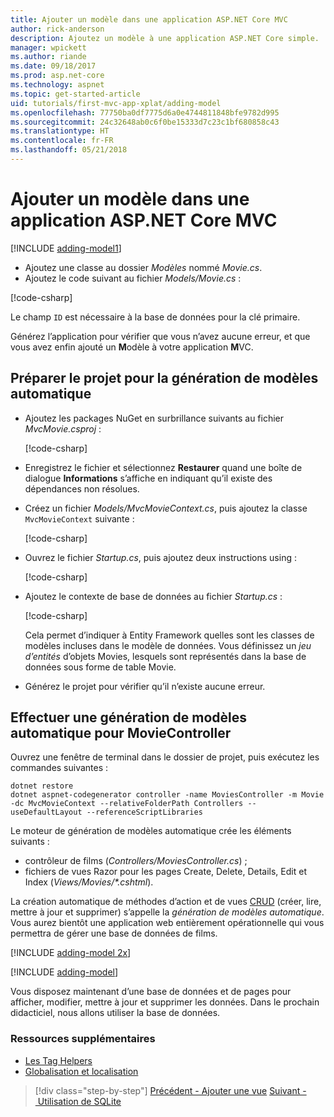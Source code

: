 ```yaml
---
title: Ajouter un modèle dans une application ASP.NET Core MVC
author: rick-anderson
description: Ajoutez un modèle à une application ASP.NET Core simple.
manager: wpickett
ms.author: riande
ms.date: 09/18/2017
ms.prod: asp.net-core
ms.technology: aspnet
ms.topic: get-started-article
uid: tutorials/first-mvc-app-xplat/adding-model
ms.openlocfilehash: 77750ba0df7775d6a0e4744811848bfe9782d995
ms.sourcegitcommit: 24c32648ab0c6f0be15333d7c23c1bf680858c43
ms.translationtype: HT
ms.contentlocale: fr-FR
ms.lasthandoff: 05/21/2018
---
```

# <a name="add-a-model-to-an-aspnet-core-mvc-app"></a>Ajouter un modèle dans une application ASP.NET Core MVC

[!INCLUDE [adding-model1](../../includes/mvc-intro/adding-model1.md)]

* Ajoutez une classe au dossier *Modèles* nommé *Movie.cs*.
* Ajoutez le code suivant au fichier *Models/Movie.cs* :

[!code-csharp[](../../tutorials/first-mvc-app/start-mvc/sample/MvcMovie/Models/MovieNoEF.cs?name=snippet_1)]

Le champ `ID` est nécessaire à la base de données pour la clé primaire. 

Générez l’application pour vérifier que vous n’avez aucune erreur, et que vous avez enfin ajouté un **M**odèle à votre application **M**VC.

## <a name="prepare-the-project-for-scaffolding"></a>Préparer le projet pour la génération de modèles automatique

- Ajoutez les packages NuGet en surbrillance suivants au fichier *MvcMovie.csproj* :
             
   [!code-csharp[](start-mvc/sample/MvcMovie/MvcMovie.csproj?highlight=7,10)]

- Enregistrez le fichier et sélectionnez **Restaurer** quand une boîte de dialogue **Informations** s’affiche en indiquant qu’il existe des dépendances non résolues.
- Créez un fichier *Models/MvcMovieContext.cs*, puis ajoutez la classe `MvcMovieContext` suivante :

   [!code-csharp[](start-mvc/sample/MvcMovie/Models/MvcMovieContext.cs)]
   
- Ouvrez le fichier *Startup.cs*, puis ajoutez deux instructions using :

   [!code-csharp[](start-mvc/sample/MvcMovie/Startup.cs?name=snippet1&highlight=1,2)]

- Ajoutez le contexte de base de données au fichier *Startup.cs* :

   [!code-csharp[](start-mvc/sample/MvcMovie/Startup.cs?name=snippet2&highlight=6-7)]

  Cela permet d’indiquer à Entity Framework quelles sont les classes de modèles incluses dans le modèle de données. Vous définissez un *jeu d’entités* d’objets Movies, lesquels sont représentés dans la base de données sous forme de table Movie.

- Générez le projet pour vérifier qu’il n’existe aucune erreur.

## <a name="scaffold-the-moviecontroller"></a>Effectuer une génération de modèles automatique pour MovieController

Ouvrez une fenêtre de terminal dans le dossier de projet, puis exécutez les commandes suivantes :

```
dotnet restore
dotnet aspnet-codegenerator controller -name MoviesController -m Movie -dc MvcMovieContext --relativeFolderPath Controllers --useDefaultLayout --referenceScriptLibraries 
```
Le moteur de génération de modèles automatique crée les éléments suivants :

* contrôleur de films (*Controllers/MoviesController.cs*) ;
* fichiers de vues Razor pour les pages Create, Delete, Details, Edit et Index (*Views/Movies/\*.cshtml*).

La création automatique de méthodes d’action et de vues [CRUD](https://wikipedia.org/wiki/Create,_read,_update_and_delete) (créer, lire, mettre à jour et supprimer) s’appelle la *génération de modèles automatique*. Vous aurez bientôt une application web entièrement opérationnelle qui vous permettra de gérer une base de données de films.

[!INCLUDE [adding-model 2x](../../includes/mvc-intro/adding-model2xp.md)]

[!INCLUDE [adding-model](../../includes/mvc-intro/adding-model3.md)]

Vous disposez maintenant d’une base de données et de pages pour afficher, modifier, mettre à jour et supprimer les données. Dans le prochain didacticiel, nous allons utiliser la base de données.

### <a name="additional-resources"></a>Ressources supplémentaires

* [Les Tag Helpers](xref:mvc/views/tag-helpers/intro)
* [Globalisation et localisation](xref:fundamentals/localization)

> [!div class="step-by-step"]
> [Précédent - Ajouter une vue](adding-view.md)
> [Suivant - Utilisation de SQLite](working-with-sql.md)
